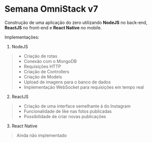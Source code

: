 # Semana OmniStack v7
Construção de uma aplicação do zero utilizando **NodeJS** no back-end, **ReactJS** no front-end e **React Native** no mobile.

Implementações:

1. NodeJS

> * Criação de rotas
> * Conexão com o MongoDB
> * Requisições HTTP
> * Criação de Controllers
> * Criação de Models
> * Upload de imagens para o banco de dados
> * Implementação WebSocket para requisições em tempo real
 
2. ReactJS

> * Criação de uma interface semelhante à do Instagram
> * Funcionalidade de like nas fotos publicadas
> * Possibilidade de criar novas publicações

3. React Native
 
> Ainda não implementado
